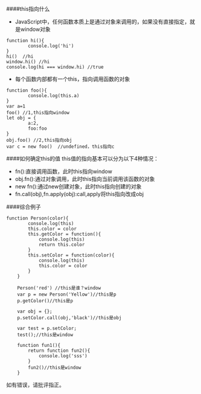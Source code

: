 ####this指向什么
+ JavaScript中，任何函数本质上是通过对象来调用的，如果没有直接指定，就是window对象
````
function hi(){
        console.log('hi')
}
hi()  //hi
window.hi() //hi
console.log(hi === window.hi) //true
````
+ 每个函数内部都有一个this，指向调用函数的对象
````
function foo(){
        console.log(this.a)
}
var a=1
foo() //1,this指向window
let obj = {
        a:2,
        foo:foo
}
obj.foo() //2,this指向obj
var c = new foo()  //undefined，this指向c
````
####如何确定this的值
this值的指向基本可以分为以下4种情况：
+ fn():直接调用函数，此时this指向window
+ obj.fn():通过对象调用，此时this指向当前调用该函数的对象
+ new fn():通过new创建对象，此时this指向创建的对象
+ fn.call(obj),fn.apply(obj):call,apply将this指向改成obj

####综合例子
````
function Person(color){
        console.log(this)
        this.color = color
        this.getColor = function(){
            console.log(this)
            return this.color
        }
        this.setColor = function(color){
            console.log(this)
            this.color = color
        }
    }

    Person('red') //this是谁？window
    var p = new Person('Yellow')//this是p
    p.getColor()//this是p

    var obj = {};
    p.setColor.call(obj,'black')//this是obj

    var test = p.setColor;
    test();//this是window

    function fun1(){
        return function fun2(){
            console.log('sss')
        }
        fun2()//this是window
    }
````
如有错误，请批评指正。
